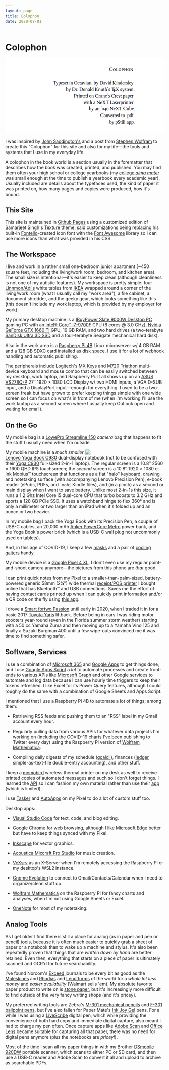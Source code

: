 ```yaml
---
layout: page
title: Colophon
date: 2020-08-01
---
```


# Colophon

<img src="/images/colophon.png" style="text-align: center" />

I was inspired by [John Saddington's](https://john.do/colophon) and a post from [Stephen Wolfram](https://writings.stephenwolfram.com/2019/02/seeking-the-productive-life-some-details-of-my-personal-infrastructure/) to create this "Colophon" for this site and also for my life&mdash;the tools and systems that I use in my everyday life.

A colophon in the book world is a section usually in the forematter that describes how the book was created, printed, and published. You may find them often your high school or college yearbooks (my [college _alma mater_](https://www.vanguard.edu) was small enough at the time to publish a yearbook every academic year).  Usually included are details about the typefaces used, the kind of paper it was printed on, how many pages and copies were produced, how it's bound. 

## This Site

This site is maintained in [Github Pages](https://github.io) using a customized edition of Samarjeet Singh's [Texture](https://github.com/samarsault/texture) theme, said customizations being replacing his built-in [Fontello](https://www.fontello.com)-created icon font with the [Font Awesome](https://fontawesome.com) library so I can use more icons than what was provided in his CSS. 

## The Workspace

I live and work in a rather small one-bedroom junior apartment (~450 square feet, including the living/work room, bedroom, and kitchen area). The small size is intentional&mdash;it's easier to keep clean (although cleanliness is not one of my autistic features). My workspace is pretty simple: four [Linnmon/Adils](https://www.ikea.com/us/en/p/linnmon-adils-table-white-s29932181/) white tables from [IKEA](https://www.ikea.com) wrapped around a corner of the living/work room (what I usually call my "work area"), a file cabinet, a document shredder, and the geeky gear, which looks something like this (this doesn't include my work laptop, which is provided by my employer for work):

My primary desktop machine is a [IBuyPower Slate 9000W Desktop PC](https://www.walmart.com/ip/iBUYPOWER-Gaming-Desktop-PC-SLATE9000W-Intel-Core-i7-9700F-16GB-DDR4-2666Memory-NVIDIA-GeForce-GTX-1660Ti-240GB-SSD-1TB-HDD-RGB-Windows-10-Home-64-Bi/436132832?irgwc=1&sourceid=imp_TfeWSky9WxyOUjZwUx0Mo38WUkiWK0WONWPdRk0&veh=aff&wmlspartner=imp_2003851&clickid=TfeWSky9WxyOUjZwUx0Mo38WUkiWK0WONWPdRk0&sharedid=) gaming PC with an [Intel&reg; Core&trade; i7-9700F](https://ark.intel.com/content/www/us/en/ark/products/193738/intel-core-i7-9700f-processor-12m-cache-up-to-4-70-ghz.html) CPU (8 cores @ 3.0 GHz), [Nvidia GeForce GTX 1660 Ti](https://www.nvidia.com/en-us/geforce/graphics-cards/gtx-1660-ti/?ncid=afm-chs-44270&ranMID=44270&ranEAID=msYS1Nvjv4c&ranSiteID=msYS1Nvjv4c-CzLVf.aGYJo9CuWTu9e7bA) GPU, 16 GB RAM, and two hard drives (a two-terabyte [SanDisk Ultra 3D SSD](https://shop.westerndigital.com/products/internal-drives/sandisk-ultra-3d-sata-iii-ssd?afsrc=1&cjevent=e9e090bdd42411ea800a00510a1c0e14&utm_medium=afl1#SDSSDH3-250G-G25) and a four-terabyte Seagate mechanical hard disk).

Also in the work area is a [Raspberry Pi 4B](https://www.raspberrypi.org) Linux microserver w/ 4 GB RAM and a 128 GB SDXC card installed as disk space. I use it for a lot of webhook handling and automatic publishing.

The peripherals include Logitech's [MX Keys](https://www.logitech.com/mxkeys) and [M720 Triathon](https://www.logitech.com/m720) multi-device keyboard and mouse combo that can be easily switched between my desktop, work laptop, and Raspberry Pi. It all shows up on an [ASUS VS278Q-P](https://www.asus.com/us/Commercial-Monitors/VS278QP/) 27&Prime; 1920 &times; 1080 LCD Display w/ two HDMI inputs, a VGA D-SUB input, and a DisplayPort input&mdash;enough for everything.  I used to be a two-screen freak but have grown to prefer keeping things simple with one wide screen so I can focus on what's in front of me (when I'm working I'll use the work laptop as a second screen where I usually keep Outlook open and waiting for email).
  
## On the Go

My mobile bag is a [LowePro Streamline 150](https://www.amazon.com/Lowepro-LP36589-PWW-StreamLine-Camera-Slate/dp/B00D6631W4/ref=sr_1_1?dchild=1&keywords=lowepro+streamline+150&qid=1596307458&sr=8-1) _camera_ bag that happens to fit the stuff I usually need when I'm outside. 

<img align="right" src="https://stevenbuehler.github.io/images/lenovo-tablet-yogabook-c930-hero-1126.png" width="250">My mobile machine is a _much smaller_ [Lenovo Yoga Book C930](https://www.lenovo.com/us/en/laptops/yoga/yoga-900-series/Yoga-Book-C930/p/ZZIWZWBYB1J) dual-display notebook (not to be confused with their [Yoga C930](https://www.lenovo.com/us/en/laptops/yoga/yoga-900-series/Yoga-C930-13IKB-Glass/p/88YGC900983) full-sized 2-in-1 laptop). The regular screen is a 10.8&Prime; 2560 &times; 1600 QHD IPS touchscreen; the _second_ screen is a 10.8&Prime; 1920 &times; 1080 e-Ink Mobius&trade; touchscreen that functions as a flat "halo" keyboard, drawing and notetaking surface (with accompanying Lenovo Precision Pen), e-book reader (ePubs, PDFs, and `.mobi` Kindle files), and (in a pinch) as a second or main display when I want to save battery. Unlike most 2-in-1s this size, it runs a 1.2 Ghz Intel Core i5 dual-core CPU that turbo boosts to 3.2 GHz and sports a 128 GB PCIe SSD. It uses a watchband hinge to flex 360&deg; and is only a millimeter or two larger than an iPad when it's folded up and an ounce or two heavier.

In my mobile bag I pack the Yoga Book with its Precision Pen, a couple of USB-C cables, an 20,000 mAh [Anker PowerCore Metro](https://www.anker.com/products/variant/powercore-metro-20000-pd/A1281H11-1) power bank, and the Yoga Book's power brick (which is a USB-C wall plug not uncommonly used on tablets).

And, in this age of COVID-19, I keep a few [masks](https://www.instagram.com/p/CCpEgFJpEah/) and a pair of [cooling gaiters](https://mission.com) handy.

My mobile device is a [Google Pixel 4 XL](https://store.google.com/us/product/pixel_4_specs). I don't even use my regular point-and-shoot camera anymore&mdash;the pictures from this phone are _that_ good.

I can print quick notes from my Pixel to a smaller-than-palm-sized, battery-powered generic 58mm (2&frac14;&Prime;) wide thermal [receipt/POS printer](https://www.amazon.com/dp/B06VXPLLMQ?psc=1&ref=ppx_pop_dt_b_product_details) I bought online that has Bluetooth&trade; and USB connections. Saves me the effort of having contact cards printed up when I can quickly print information and/or a QR code on the fly using [this app](https://play.google.com/store/apps/details?id=com.loopedlabs.escposprintservice).

I drove a [Smart fortwo Passion](https://www.smart.com) until early in 2020, when I traded it in for a basic 2017 [Toyota Yaris](https://toyota.com/yaris) liftback. Before being in cars I was riding motor scooters year-round (even in the Florida summer storm weather) starting with a 50 cc Yamaha Zuma and then moving up to a Yamaha Vino 125 and finally a Suzuki Burgman 400 until a few wipe-outs convinced me it was time to find something safer.

## Software, Services

I use a combination of [Microsoft 365](https://www.office365.com) and [Google Apps](https://apps.google.com) to get things done, and I use [Google Apps Script](https://script.google.com) a _lot_ to automate processes and create front-ends to various APIs like [Microsoft Graph](https://graph.microsoft.com) and other Google services to automate and log data because I can use hourly time triggers to keep their tokens refreshed. I like Excel for its Power Query features, although I could roughly do the same with a combination of Google Sheets and Apps Script. 

I mentioned that I use a Raspberry Pi 4B to automate a lot of things; among them:

- Retrieving RSS feeds and pushing them to an "RSS" label in my Gmail account every hour.

- Regularly pulling data from various APIs for whatever data projects I'm working on (including the COVID-19 charts I've been publishing to Twitter every day) using the Raspberry Pi version of [Wolfram Mathematica](https://www.wolframresearch.com).

- Compiling daily digests of my schedule ([gcalcli](https://github.com/insanum/gcalcli)), finances ([ledger](https://ledger-cli.org) simple-as-text-file double-entry accounting), and other stuff.

I keep a [memobird](https://www.mymemobird.com) wireless thermal printer on my desk as well to receive printed copies of automated messages and such so I don't forget things. I learned the [API](http://api.memobird.cn) so I can fashion my own material rather than use their [app](https://play.google.com/store/apps/details?id=cn.memobird.usapp) (which is limited).

I use [Tasker](https://play.google.com/store/apps/details?id=net.dinglisch.android.taskerm) and [AutoApps](https://play.google.com/store/apps/details?id=com.joaomgcd.autoappshub) on my Pixel to do a lot of custom stuff too.

Desktop apps:

- [Visual Studio Code](https://code.visualstudio.com/) for text, code, and blog editing.

- [Google Chrome](https://chrome.google.com) for web browsing, although I like [Microsoft Edge](https://edge.microsoft.com) better but have to keep things synced with my Pixel.

- [Inkscape](https://inkscape.org) for vector graphics.

- [Acoustica Mixcraft Pro Studio](https://acoustica.com/) for music creation.

- [VcXsrv](https://sourceforge.net/projects/vcxsrv/) as an X-Server when I'm remotely accessing the Raspberry Pi or my desktop's <abbrev title="Windows Services for Linux">WSL</a>2 instance.

- [Gnome Evolution](https://wiki.gnome.org/Apps/Evolution) to connect to Gmail/Contacts/Calendar when I need to organize/clean stuff up.

- [Wolfram Mathematica](https://www.wolframresearch.com) on the Raspberry Pi for fancy charts and analyses, when I'm not using Google Sheets or Excel.

- [OneNote](https://www.onenote.com) for most of my notetaking.

## Analog Tools

As I get older I find there is still a place for analog (as in paper and pen or pencil) tools, because it is often much easier to quickly grab a sheet of paper or a notebook than to wake up a machine and stylus. It's also been repeatedly proven that things that are _written down by hand_ are better retained. Even then, everything that starts on a piece of paper is ultimately scanned and OCR'd for future searchability.

I've found Norcom's [Exceed](http://www.norcominc.com/brands/products.php?brand=2) journals to be every bit as good as the [Moleskines](https://www.moleskine.com) and [Rhodias](https://rhodiapads.com/) and [Leuctturms](https://www.leuchtturm1917.us/) of the world for a _whole lot less money_ and _easier availability_ (Walmart sells 'em). My absolute favorite paper product to write on is [stone paper](https://en.wikipedia.org/wiki/Stone_paper), but it's increasingly more difficult to find outside of the very fancy writing shops (and it's pricey).

My preferred writing tools are Zebra's [M-301 mechanical pencils](https://www.zebrapen.com/product/m-301-mechanical-pencil/) and [F-301 ballpoint pens](https://www.zebrapen.com/product/f-301-ball-point-retractable/), but I've also fallen for Paper Mate's [Ink Joy Gel](https://www.papermate.com/pens/gel/inkjoy-gel-retractable) pens. For a while I was using a [LiveScribe](https://www.livescribe.com) digital pen, which while providing the convenience of both hard copy and immediate digital capture, also meant I had to charge my pen often. Once capture apps like [Adobe Scan](https://acrobat.adobe.com/us/en/mobile/scanner-app.html) and [Office Lens](https://www.microsoft.com/en-us/p/office-lens/9wzdncrfj3t8) became suitable for capturing all that paper, there was no need for digital pens anymore (plus the notebooks are _pricey!_).

Most of the time I scan all my paper things in with my Brother [DSmobile 920DW](https://www.brother-usa.com/products/ds920dw) portable scanner, which scans to either PC or SD card, and then use a USB-C reader and Adobe Scan to convert it all and upload to archive as searchable PDFs.